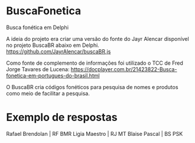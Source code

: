 # BuscaFonetica
Busca fonética em Delphi

A ideia do projeto era criar uma versão do fonte do Jayr Alencar disponível no projeto BuscaBR abaixo em Delphi.
https://github.com/JayrAlencar/buscaBR.js

Como fonte de complemento de informações foi utilizado o TCC de Fred Jorge Tavares de Lucena:
https://docplayer.com.br/21423822-Busca-fonetica-em-portugues-do-brasil.html

O BuscaBR cria códigos fonéticos para pesquisa de nomes e produtos como meio de facilitar a pesquisa.

# Exemplo de respostas

Rafael Brendolan | RF BMR
Ligia Maestro    | RJ MT
Blaise Pascal    | BS PSK
